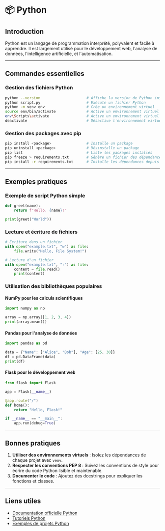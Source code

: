 # 📦 Python

## Introduction

Python est un langage de programmation interprété, polyvalent et facile à apprendre. Il est largement utilisé pour le développement web, l'analyse de données, l'intelligence artificielle, et l'automatisation.

---

## Commandes essentielles

### Gestion des fichiers Python

```bash
python --version                     # Affiche la version de Python installée
python script.py                     # Exécute un fichier Python
python -m venv env                   # Crée un environnement virtuel
source env/bin/activate              # Active un environnement virtuel (Linux/Mac)
env\Scripts\activate                 # Active un environnement virtuel (Windows)
deactivate                           # Désactive l'environnement virtuel
```

### Gestion des packages avec pip

```bash
pip install <package>                # Installe un package
pip uninstall <package>              # Désinstalle un package
pip list                             # Liste les packages installés
pip freeze > requirements.txt        # Génère un fichier des dépendances
pip install -r requirements.txt      # Installe les dépendances depuis un fichier
```

---

## Exemples pratiques

### Exemple de script Python simple

```python
def greet(name):
    return f"Hello, {name}!"

print(greet("World"))
```

### Lecture et écriture de fichiers

```python
# Écriture dans un fichier
with open("example.txt", "w") as file:
    file.write("Hello, File System!")

# Lecture d'un fichier
with open("example.txt", "r") as file:
    content = file.read()
    print(content)
```

### Utilisation des bibliothèques populaires

#### NumPy pour les calculs scientifiques

```python
import numpy as np

array = np.array([1, 2, 3, 4])
print(array.mean())
```

#### Pandas pour l'analyse de données

```python
import pandas as pd

data = {"Name": ["Alice", "Bob"], "Age": [25, 30]}
df = pd.DataFrame(data)
print(df)
```

#### Flask pour le développement web

```python
from flask import Flask

app = Flask(__name__)

@app.route("/")
def home():
    return "Hello, Flask!"

if __name__ == "__main__":
    app.run(debug=True)
```

---

## Bonnes pratiques

1. **Utiliser des environnements virtuels** : Isolez les dépendances de chaque projet avec `venv`.
2. **Respecter les conventions PEP 8** : Suivez les conventions de style pour écrire du code Python lisible et maintenable.
3. **Documenter le code** : Ajoutez des docstrings pour expliquer les fonctions et classes.

---

## Liens utiles

- [Documentation officielle Python](https://www.python.org/doc/)
- [Tutoriels Python](https://www.w3schools.com/python/)
- [Exemples de projets Python](https://github.com/TheAlgorithms/Python)
